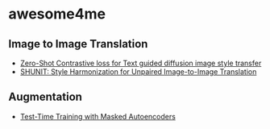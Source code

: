 # awesome4me

## Image to Image Translation
- <a href='https://arxiv.org/abs/2303.08622'>Zero-Shot Contrastive loss for Text guided diffusion image style transfer</a>
- <a href='https://arxiv.org/pdf/2301.04685v1.pdf'>SHUNIT: Style Harmonization for Unpaired Image-to-Image Translation</a>

## Augmentation
- <a href='https://arxiv.org/abs/2209.07522'>Test-Time Training with Masked Autoencoders</a>
